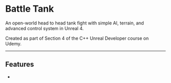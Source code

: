 # Battle Tank

An open-world head to head tank fight with simple AI, terrain, and advanced control system in Unreal 4.

Created as part of Section 4 of the C++ Unreal Developer course on Udemy.

***
## Features
+
